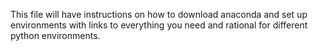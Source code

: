 This file will have instructions on how to download anaconda and set up
environments with links to everything you need and rational for
different python environments.
